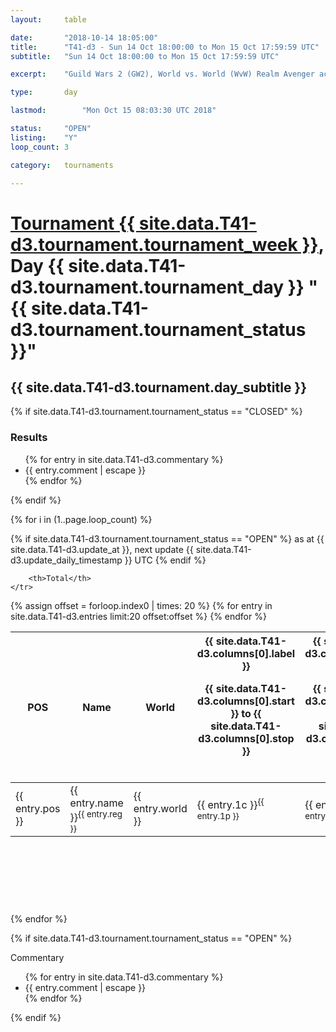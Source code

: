 ```yaml
---
layout: 	table

date: 		"2018-10-14 18:05:00"
title: 		"T41-d3 - Sun 14 Oct 18:00:00 to Mon 15 Oct 17:59:59 UTC"
subtitle: 	"Sun 14 Oct 18:00:00 to Mon 15 Oct 17:59:59 UTC"

excerpt:    "Guild Wars 2 (GW2), World vs. World (WvW) Realm Avenger achivement Tournament. \"Every Kill Counts\""

type:       day

lastmod: 		"Mon Oct 15 08:03:30 UTC 2018"

status:     "OPEN"
listing:    "Y"
loop_count: 3

category: 	tournaments

---
```

<div class="table_header">
    <h1><a href="{{ site.data.T41-d3.tournament.week_url }}">Tournament {{ site.data.T41-d3.tournament.tournament_week }}</a>, Day {{ site.data.T41-d3.tournament.tournament_day }} "{{ site.data.T41-d3.tournament.tournament_status }}"</h1>
    <h2>{{ site.data.T41-d3.tournament.day_subtitle }}</h2> 
</div>

{% if site.data.T41-d3.tournament.tournament_status == "CLOSED" %} 
<div class="commentary">
  <h3>Results</h3>
  <ul>
    {% for entry in site.data.T41-d3.commentary %}
    <li class="commentary_list">{{ entry.comment | escape }}</li>
    {% endfor %}
  </ul>
</div>
{% endif %}


{% for i in (1..page.loop_count) %}

{% if site.data.T41-d3.tournament.tournament_status == "OPEN" %} 
<span class="table_nextupdate">as at {{ site.data.T41-d3.update_at }}, next update {{ site.data.T41-d3.update_daily_timestamp }} UTC</span> 
{% endif %}

<table class="day_table">
  <colgroup>
    <col style="width:18px">
    <col style="width:55px">
    <col style="width:55px">
    <col style="width:12px">
    <col style="width:12px">
    <col style="width:12px">
    <col style="width:12px">
    <col style="width:12px">
    <col style="width:12px">
    <col style="width:12px">
    <col style="width:12px">
    <col style="width:12px">
    <col style="width:12px">
    <col style="width:12px">
    <col style="width:12px">
    <col style="width:12px">
    <col style="width:12px">
    <col style="width:12px">
    <col style="width:12px">
    <col style="width:12px">
    <col style="width:12px">
    <col style="width:12px">
    <col style="width:12px">
    <col style="width:12px">
    <col style="width:12px">
    <col style="width:12px">
    <col style="width:12px">
    <col style="width:18px">
  </colgroup>  
  <thead>
    <tr>
        <th>POS</th>
        <th class="AlignLeft">Name</th>
        <th class="AlignLeft">World</th>

<th><div class="label">{{ site.data.T41-d3.columns[0].label }}<p class="onhover">{{ site.data.T41-d3.columns[0].start }} to {{ site.data.T41-d3.columns[0].stop }}</p></div>​</th>
<th><div class="label">{{ site.data.T41-d3.columns[1].label }}<p class="onhover">{{ site.data.T41-d3.columns[1].start }} to {{ site.data.T41-d3.columns[1].stop }}</p></div>​</th>
<th><div class="label">{{ site.data.T41-d3.columns[2].label }}<p class="onhover">{{ site.data.T41-d3.columns[2].start }} to {{ site.data.T41-d3.columns[2].stop }}</p></div>​</th>
<th><div class="label">{{ site.data.T41-d3.columns[3].label }}<p class="onhover">{{ site.data.T41-d3.columns[3].start }} to {{ site.data.T41-d3.columns[3].stop }}</p></div>​</th>
<th><div class="label">{{ site.data.T41-d3.columns[4].label }}<p class="onhover">{{ site.data.T41-d3.columns[4].start }} to {{ site.data.T41-d3.columns[4].stop }}</p></div>​</th>
<th><div class="label">{{ site.data.T41-d3.columns[5].label }}<p class="onhover">{{ site.data.T41-d3.columns[5].start }} to {{ site.data.T41-d3.columns[5].stop }}</p></div>​</th>
<th><div class="label">{{ site.data.T41-d3.columns[6].label }}<p class="onhover">{{ site.data.T41-d3.columns[6].start }} to {{ site.data.T41-d3.columns[6].stop }}</p></div>​</th>
<th><div class="label">{{ site.data.T41-d3.columns[7].label }}<p class="onhover">{{ site.data.T41-d3.columns[7].start }} to {{ site.data.T41-d3.columns[7].stop }}</p></div>​</th>
<th><div class="label">{{ site.data.T41-d3.columns[8].label }}<p class="onhover">{{ site.data.T41-d3.columns[8].start }} to {{ site.data.T41-d3.columns[8].stop }}</p></div>​</th>
<th><div class="label">{{ site.data.T41-d3.columns[9].label }}<p class="onhover">{{ site.data.T41-d3.columns[9].start }} to {{ site.data.T41-d3.columns[9].stop }}</p></div>​</th>
<th><div class="label">{{ site.data.T41-d3.columns[10].label }}<p class="onhover">{{ site.data.T41-d3.columns[10].start }} to {{ site.data.T41-d3.columns[10].stop }}</p></div>​</th>

<th><div class="label">{{ site.data.T41-d3.columns[11].label }}<p class="onhover">{{ site.data.T41-d3.columns[11].start }} to {{ site.data.T41-d3.columns[11].stop }}</p></div>​</th>
<th><div class="label">{{ site.data.T41-d3.columns[12].label }}<p class="onhover">{{ site.data.T41-d3.columns[12].start }} to {{ site.data.T41-d3.columns[12].stop }}</p></div>​</th>
<th><div class="label">{{ site.data.T41-d3.columns[13].label }}<p class="onhover">{{ site.data.T41-d3.columns[13].start }} to {{ site.data.T41-d3.columns[13].stop }}</p></div>​</th>
<th><div class="label">{{ site.data.T41-d3.columns[14].label }}<p class="onhover">{{ site.data.T41-d3.columns[14].start }} to {{ site.data.T41-d3.columns[14].stop }}</p></div>​</th>
<th><div class="label">{{ site.data.T41-d3.columns[15].label }}<p class="onhover">{{ site.data.T41-d3.columns[15].start }} to {{ site.data.T41-d3.columns[15].stop }}</p></div>​</th>
<th><div class="label">{{ site.data.T41-d3.columns[16].label }}<p class="onhover">{{ site.data.T41-d3.columns[16].start }} to {{ site.data.T41-d3.columns[16].stop }}</p></div>​</th>
<th><div class="label">{{ site.data.T41-d3.columns[17].label }}<p class="onhover">{{ site.data.T41-d3.columns[17].start }} to {{ site.data.T41-d3.columns[17].stop }}</p></div>​</th>
<th><div class="label">{{ site.data.T41-d3.columns[18].label }}<p class="onhover">{{ site.data.T41-d3.columns[18].start }} to {{ site.data.T41-d3.columns[18].stop }}</p></div>​</th>
<th><div class="label">{{ site.data.T41-d3.columns[19].label }}<p class="onhover">{{ site.data.T41-d3.columns[19].start }} to {{ site.data.T41-d3.columns[19].stop }}</p></div>​</th>
<th><div class="label">{{ site.data.T41-d3.columns[20].label }}<p class="onhover">{{ site.data.T41-d3.columns[20].start }} to {{ site.data.T41-d3.columns[20].stop }}</p></div>​</th>

<th><div class="label">{{ site.data.T41-d3.columns[21].label }}<p class="onhover">{{ site.data.T41-d3.columns[21].start }} to {{ site.data.T41-d3.columns[21].stop }}</p></div>​</th>
<th><div class="label">{{ site.data.T41-d3.columns[22].label }}<p class="onhover">{{ site.data.T41-d3.columns[22].start }} to {{ site.data.T41-d3.columns[22].stop }}</p></div>​</th>
<th><div class="label">{{ site.data.T41-d3.columns[23].label }}<p class="onhover">{{ site.data.T41-d3.columns[23].start }} to {{ site.data.T41-d3.columns[23].stop }}</p></div>​</th>

        <th>Total</th>
    </tr>
  </thead>
  {% assign offset = forloop.index0 | times: 20 %}
<tbody>
{% for entry in site.data.T41-d3.entries limit:20 offset:offset %}
  <tr>
    <td class="pl{{ entry.pos }}">{{ entry.pos }}</td>
    <td class="AlignLeft">{{ entry.name }}<sup>{{ entry.reg }}</sup></td>
    <td class="AlignLeft">{{ entry.world }}</td>
    <td class="pl{{ entry.1p }}">{{ entry.1c }}<sup>{{ entry.1p }}</sup></td>
    <td class="pl{{ entry.2p }}">{{ entry.2c }}<sup>{{ entry.2p }}</sup></td>
    <td class="pl{{ entry.3p }}">{{ entry.3c }}<sup>{{ entry.3p }}</sup></td>
    <td class="pl{{ entry.4p }}">{{ entry.4c }}<sup>{{ entry.4p }}</sup></td>
    <td class="pl{{ entry.5p }}">{{ entry.5c }}<sup>{{ entry.5p }}</sup></td>
    <td class="pl{{ entry.6p }}">{{ entry.6c }}<sup>{{ entry.6p }}</sup></td>
    <td class="pl{{ entry.7p }}">{{ entry.7c }}<sup>{{ entry.7p }}</sup></td>
    <td class="pl{{ entry.8p }}">{{ entry.8c }}<sup>{{ entry.8p }}</sup></td>
    <td class="pl{{ entry.9p }}">{{ entry.9c }}<sup>{{ entry.9p }}</sup></td>
    <td class="pl{{ entry.10p }}">{{ entry.10c }}<sup>{{ entry.10p }}</sup></td>
    <td class="pl{{ entry.11p }}">{{ entry.11c }}<sup>{{ entry.11p }}</sup></td>
    <td class="pl{{ entry.12p }}">{{ entry.12c }}<sup>{{ entry.12p }}</sup></td>
    <td class="pl{{ entry.13p }}">{{ entry.13c }}<sup>{{ entry.13p }}</sup></td>
    <td class="pl{{ entry.14p }}">{{ entry.14c }}<sup>{{ entry.14p }}</sup></td>
    <td class="pl{{ entry.15p }}">{{ entry.15c }}<sup>{{ entry.15p }}</sup></td>
    <td class="pl{{ entry.16p }}">{{ entry.16c }}<sup>{{ entry.16p }}</sup></td>
    <td class="pl{{ entry.17p }}">{{ entry.17c }}<sup>{{ entry.17p }}</sup></td>
    <td class="pl{{ entry.18p }}">{{ entry.18c }}<sup>{{ entry.18p }}</sup></td>
    <td class="pl{{ entry.19p }}">{{ entry.19c }}<sup>{{ entry.19p }}</sup></td>
    <td class="pl{{ entry.20p }}">{{ entry.20c }}<sup>{{ entry.20p }}</sup></td>
    <td class="pl{{ entry.21p }}">{{ entry.21c }}<sup>{{ entry.21p }}</sup></td>
    <td class="pl{{ entry.22p }}">{{ entry.22c }}<sup>{{ entry.22p }}</sup></td>
    <td class="pl{{ entry.23p }}">{{ entry.23c }}<sup>{{ entry.23p }}</sup></td>
    <td class="pl{{ entry.24p }}">{{ entry.24c }}<sup>{{ entry.24p }}</sup></td>
    <td>{{ entry.total }}</td>
  </tr>
{% endfor %}  
</tbody>
</table>
<div class="leaderboard">
  <script async src="//pagead2.googlesyndication.com/pagead/js/adsbygoogle.js"></script>
  <!-- 728x90 -->
  <ins class="adsbygoogle"
       style="display:inline-block;width:728px;height:90px"
       data-ad-client="ca-pub-3274917281288240"
       data-ad-slot="3870538733"></ins>
  <script>
  (adsbygoogle = window.adsbygoogle || []).push({});
  </script>    
</div>
<br />
{% endfor %}

{% if site.data.T41-d3.tournament.tournament_status == "OPEN" %} 
<div class="commentary">
  <span class="commentary_title">Commentary</span>
  <ul>
    {% for entry in site.data.T41-d3.commentary %}
    <li class="commentary_list">{{ entry.comment | escape }}</li>
    {% endfor %}
  </ul>
</div>
{% endif %}


